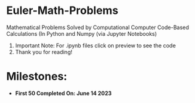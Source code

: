 # Euler-Math-Problems
Mathematical Problems Solved by Computational Computer Code-Based Calculations (In Python and Numpy (via Jupyter Notebooks)
<ol>
  <li> Important Note: For .ipynb files click on preview to see the code </li>
  <li> Thank you for reading! </li>
 </ol>

# Milestones:
<ul>
  <b> <li> First 50 Completed On: June 14 2023 </li>
  </ul>

